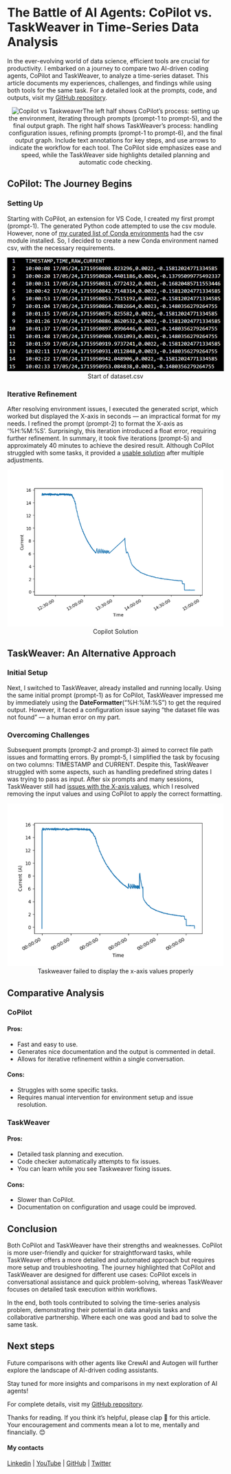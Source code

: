 # The Battle of AI Agents: CoPilot vs. TaskWeaver in Time-Series Data Analysis
In the ever-evolving world of data science, efficient tools are crucial for productivity. I embarked on a journey to compare two AI-driven coding agents, CoPilot and TaskWeaver, to analyze a time-series dataset. This article documents my experiences, challenges, and findings while using both tools for the same task. For a detailed look at the prompts, code, and outputs, visit my [GitHub repository](https://github.com/zenetio/CoPilot-vs-TaskWeaver).

<p align="center">
<img src="./images/Figure1.png" alt="Copilot vs Taskweaver">The left half shows CoPilot’s process: setting up the environment, iterating through prompts (prompt-1 to prompt-5), and the final output graph. The right half shows TaskWeaver’s process: handling configuration issues, refining prompts (prompt-1 to prompt-6), and the final output graph. Include text annotations for key steps, and use arrows to indicate the workflow for each tool. The CoPilot side emphasizes ease and speed, while the TaskWeaver side highlights detailed planning and automatic code checking.</p>

## CoPilot: The Journey Begins
### Setting Up
Starting with CoPilot, an extension for VS Code, I created my first prompt (prompt-1). The generated Python code attempted to use the csv module. However, none of [my curated list of Conda environments](https://github.com/zenetio/envs-curated-list) had the csv module installed. So, I decided to create a new Conda environment named csv, with the necessary requirements.

<p align="center">
<img src="./images/file.png" alt="Dataset">Start of dataset.csv</p>

### Iterative Refinement
After resolving environment issues, I executed the generated script, which worked but displayed the X-axis in seconds — an impractical format for my needs. I refined the prompt (prompt-2) to format the X-axis as ‘%H:%M:%S’. Surprisingly, this iteration introduced a float error, requiring further refinement. In summary, it took five iterations (prompt-5) and approximately 40 minutes to achieve the desired result. Although CoPilot struggled with some tasks, it provided a [usable solution](https://github.com/zenetio/CoPilot-vs-TaskWeaver/blob/main/copilot/output/plot-5.png) after multiple adjustments.
<p align="center">
<img src="./copilot/output/plot-5.png" alt="Copilot solution">Copilot Solution</p>

## TaskWeaver: An Alternative Approach
### Initial Setup
Next, I switched to TaskWeaver, already installed and running locally. Using the same initial prompt (prompt-1) as for CoPilot, TaskWeaver impressed me by immediately using the **DateFormatter**(“%H:%M:%S”) to get the required output. However, it faced a configuration issue saying “the dataset file was not found” — a human error on my part.

### Overcoming Challenges
Subsequent prompts (prompt-2 and prompt-3) aimed to correct file path issues and formatting errors. By prompt-5, I simplified the task by focusing on two columns: TIMESTAMP and CURRENT. Despite this, TaskWeaver struggled with some aspects, such as handling predefined string dates I was trying to pass as input. After six prompts and many sessions, TaskWeaver still had [issues with the X-axis values](https://github.com/zenetio/CoPilot-vs-TaskWeaver/blob/main/taskweaver/output/plot-6.png), which I resolved removing the input values and using CoPilot to apply the correct formatting.

<p align="center">
<img src="./taskweaver/output/plot-6.png" alt="Incorrect x-axis values">Taskweaver failed to display the x-axis values properly</p>

## Comparative Analysis
### CoPilot
#### Pros:
- Fast and easy to use.
- Generates nice documentation and the output is commented in detail.
- Allows for iterative refinement within a single conversation.

#### Cons:
- Struggles with some specific tasks.
- Requires manual intervention for environment setup and issue resolution.

### TaskWeaver

#### Pros:
- Detailed task planning and execution.
- Code checker automatically attempts to fix issues.
- You can learn while you see Taskweaver fixing issues.

#### Cons:
- Slower than CoPilot.
- Documentation on configuration and usage could be improved.

## Conclusion

Both CoPilot and TaskWeaver have their strengths and weaknesses. CoPilot is more user-friendly and quicker for straightforward tasks, while TaskWeaver offers a more detailed and automated approach but requires more setup and troubleshooting. The journey highlighted that CoPilot and TaskWeaver are designed for different use cases: CoPilot excels in conversational assistance and quick problem-solving, whereas TaskWeaver focuses on detailed task execution within workflows.

In the end, both tools contributed to solving the time-series analysis problem, demonstrating their potential in data analysis tasks and collaborative partnership.
Where each one was good and bad to solve the same task.
## Next steps

Future comparisons with other agents like CrewAI and Autogen will further explore the landscape of AI-driven coding assistants.

Stay tuned for more insights and comparisons in my next exploration of AI agents!

For complete details, visit my [GitHub repository](https://github.com/zenetio/CoPilot-vs-TaskWeaver).

Thanks for reading. If you think it’s helpful, please clap 👏 for this article. Your encouragement and comments mean a lot to me, mentally and financially. 😊

#### My contacts

[Linkedin](https://www.linkedin.com/in/carlos-lacerda-3789645/) | [YouTube](https://www.youtube.com/channel/UC1bYt9VX4O6bl6-cmHH8jgQ) | [GitHub](https://github.com/zenetio) | [Twitter](https://twitter.com/carlosrl0310)


